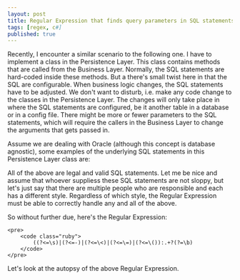 ```yaml
---
layout: post
title: Regular Expression that finds query parameters in SQL statements explained
tags: [regex, c#]
published: true
---
```


Recently, I encounter a similar scenario to the following one.  I have to implement a class in the Persistence Layer.  This class contains methods that are called from the Business Layer.  Normally, the SQL statements are hard-coded inside these methods.  But a there's small twist here in that the SQL are configurable.  When business logic changes, the SQL statements have to be adjusted.  We don't want to disturb, i.e. make any code change to the classes in the Persistence Layer.  The changes will only take place in where the SQL statements are configured, be it another table in a database or in a config file.  There might be more or fewer parameters to the SQL statements, which will require the callers in the Business Layer to change the arguments that gets passed in.  

Assume we are dealing with Oracle (although this concept is database agnostic), some examples of the underlying SQL statements in this Persistence Layer class are:

<script src="https://gist.github.com/pragmaticlogic/5279484.js"> </script>

All of the above are legal and valid SQL statements.  Let me be nice and assume that whoever suppliess these SQL statements are not sloppy, but let's just say that there are multiple people who are responsible and each has a different style.  Regardless of which style, the Regular Expression must be able to correctly handle any and all of the above.

So without further due, here's the Regular Expression:

	<pre>
  		<code class="ruby">
    		((?<=\s)|(?<=-)|(?<=\<)|(?<=\=)|(?<=\()):.+?(?=\b)
  		</code>
	</pre>
    
Let's look at the autopsy of the above Regular Expression.